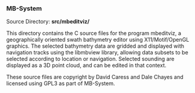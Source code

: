 ### MB-System

Source Directory: **src/mbeditviz/**

This directory contains the C source files for the program mbeditviz, a geographically oriented swath bathymetry editor using X11/Motif/OpenGL graphics. The selected bathymetry data are gridded and displayed with navigation tracks using the libmbview library, allowing data subsets to be selected according to location or navigation. Selected sounding are displayed as a 3D point cloud, and can be edited in that context.

These source files are copyright by David Caress and Dale Chayes and licensed using GPL3 as part of MB-System.

